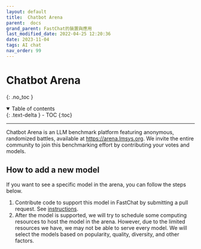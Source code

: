 ```yaml
---
layout: default
title:  Chatbot Arena
parent:  docs
grand_parent: FastChat的裝置與應用
last_modified_date: 2022-04-25 12:20:36
date: 2023-11-04
tags: AI chat
nav_order: 99
---
```

# Chatbot Arena
{: .no_toc }

<details open markdown="block">
  <summary>
    Table of contents
  </summary>
  {: .text-delta }
- TOC
{:toc}
</details>

---

Chatbot Arena is an LLM benchmark platform featuring anonymous, randomized battles, available at https://arena.lmsys.org.
We invite the entire community to join this benchmarking effort by contributing your votes and models.

## How to add a new model
If you want to see a specific model in the arena, you can follow the steps below.

1. Contribute code to support this model in FastChat by submitting a pull request. See [instructions](model_support.md#how-to-support-a-new-model).
2. After the model is supported, we will try to schedule some computing resources to host the model in the arena. However, due to the limited resources we have, we may not be able to serve every model. We will select the models based on popularity, quality, diversity, and other factors.
